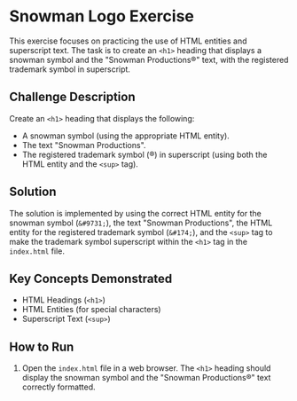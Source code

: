 # Snowman Logo Exercise

This exercise focuses on practicing the use of HTML entities and superscript text. The task is to create an `<h1>` heading that displays a snowman symbol and the "Snowman Productions®" text, with the registered trademark symbol in superscript.

## Challenge Description

Create an `<h1>` heading that displays the following:

*   A snowman symbol (using the appropriate HTML entity).
*   The text "Snowman Productions".
*   The registered trademark symbol (®) in superscript (using both the HTML entity and the `<sup>` tag).

## Solution

The solution is implemented by using the correct HTML entity for the snowman symbol (`&#9731;`), the text "Snowman Productions", the HTML entity for the registered trademark symbol (`&#174;`), and the `<sup>` tag to make the trademark symbol superscript within the `<h1>` tag in the `index.html` file.

## Key Concepts Demonstrated

*   HTML Headings (`<h1>`)
*   HTML Entities (for special characters)
*   Superscript Text (`<sup>`)

## How to Run

1.  Open the `index.html` file in a web browser. The `<h1>` heading should display the snowman symbol and the "Snowman Productions®" text correctly formatted.